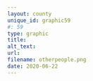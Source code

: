 ```yaml
---
layout: county 
unique_id: graphic59
#: 59
type: graphic
title: 
alt_text: 
url: 
filename: otherpeople.png
date: 2020-06-22
---
```

